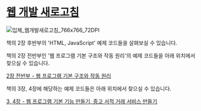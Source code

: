 # [웹 개발 새로고침](https://github.com/sgkim-pub/pyBook)

![입체_웹개발새로고침_766x766_72DPI](https://github.com/sgkim-pub/html_js/assets/77865135/dd022238-bf6a-4c17-a6a4-6d0f5f6966e9)

책의 2장 후반부의 'HTML, JavaScript' 예제 코드들을 살펴보실 수 있습니다.

책의 2장 전반부인 '웹 프로그램 기본 구조와 작동 원리'의 예제 코드들을 아래 위치에서 찾으실 수 있습니다.

[2장 전반부 - 웹 프로그램 기본 구조와 작동 원리](https://github.com/sgkim-pub/pyWorld)

책의 3장, 4장에 해당하는 예제 코드들은 아래 위치에서 찾으실 수 있습니다.

[3, 4장 - 웹 프로그램 기본 기능 만들기, 중고 서적 거래 서비스 만들기](https://github.com/sgkim-pub/pyBook)
